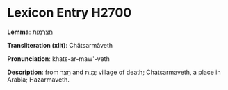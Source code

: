 # Lexicon Entry H2700

**Lemma**: חֲצַרְמָוֶת

**Transliteration (xlit)**: Chătsarmâveth

**Pronunciation**: khats-ar-maw'-veth

**Description**:
from חָצֵר and מָוֶת; village of death; Chatsarmaveth, a place in Arabia; Hazarmaveth.
